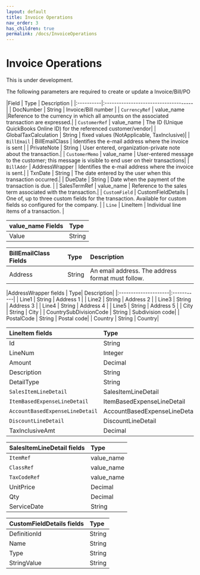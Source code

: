 ```yaml
---
layout: default
title: Invoice Operations
nav_order: 3
has_children: true
permalink: /docs/InvoiceOperations
---
```


# Invoice Operations

This is under development.

The following parameters are required to create or update a Invoice/Bill/PO

|Field  | Type                          | Description |
|:----------|:-------------------------------------|
| DocNumber | String | Invoice/Bill number  |
| `CurrencyRef` | value_name |Reference to the currency in which all amounts on the associated transaction are expressed.| 
| `CustomerRef` | value_name | The ID (Unique QuickBooks Online ID) for the referenced customer/vendor|
| GlobalTaxCalculation | String | fixed values (NotApplicable, TaxInclusive)|
| `BillEmail` | BillEmailClass | Identifies the e-mail address where the invoice is sent |
| PrivateNote | String | User entered, organization-private note about the transaction.|
| `CustomerMemo` | value_name | User-entered message to the customer; this message is visible to end user on their transactions|
| `BillAddr` | AddressWrapper | Identifies the e-mail address where the invoice is sent.|
| TxnDate | String | The date entered by the user when this transaction occurred.|
| DueDate | String | Date when the payment of the transaction is due. |
| SalesTermRef | value_name | Reference to the sales term associated with the transaction.|
| `CustomField` | CustomFieldDetails | One of, up to three custom fields for the transaction. Available for custom fields so configured for the company. |
| `Line` | LineItem | Individual line items of a transaction. |



|value_name Fields | Type|
|:----------------|:----|
| Value | String |


|BillEmailClass Fields | Type|Description|
|:----------------|:----|:------|
| Address | String |An email address. The address format must follow.|


|AddressWrapper fields | Type| Description|
|:---------------------|:-----------|
| Line1 | String | Address 1 |
| Line2 | String | Address 2 |
| Line3 | String | Address 3 |
| Line4 | String | Address 4 |
| Line5 | String | Address 5 |
| City  | String | City |
| CountrySubDivisionCode | String | Subdivision code|
| PostalCode | String | Postal code|
| Country | String | Country|



|LineItem fields | Type| 
|:---------------------|:-----------|
| Id | String |
| LineNum | Integer | 
| Amount | Decimal |
| Description | String |
| DetailType | String | 
| `SalesItemLineDetail` | SalesItemLineDetail |
| `ItemBasedExpenseLineDetail` | ItemBasedExpenseLineDetail |
| `AccountBasedExpenseLineDetail` | AccountBasedExpenseLineDetail |
| `DiscountLineDetail` | DiscountLineDetail |
| TaxInclusiveAmt | Decimal |


|SalesItemLineDetail fields | Type| 
|:---------------------|:-----------|
| `ItemRef` | value_name |
| `ClassRef` | value_name |
| `TaxCodeRef` | value_name |
| UnitPrice | Decimal | 
| Qty | Decimal | 
| ServiceDate | String | 



|CustomFieldDetails fields | Type| 
|:---------------------|:-----------|
| DefinitionId | String |
| Name | String |
| Type | String |
| StringValue | String |
	
